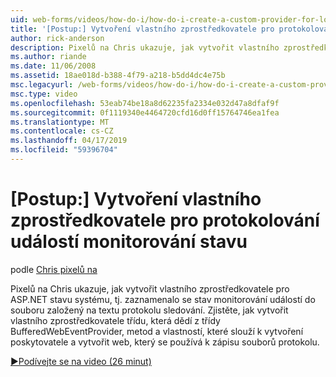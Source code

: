 ```yaml
---
uid: web-forms/videos/how-do-i/how-do-i-create-a-custom-provider-for-logging-health-monitoring-events
title: '[Postup:] Vytvoření vlastního zprostředkovatele pro protokolování událostí monitorování stavu | Dokumentace Microsoftu'
author: rick-anderson
description: Pixelů na Chris ukazuje, jak vytvořit vlastního zprostředkovatele pro ASP.NET stavu systému, tj. zaznamenalo se stav monitorování událostí do souboru založený na textu protokolu sledování. Le...
ms.author: riande
ms.date: 11/06/2008
ms.assetid: 18ae018d-b388-4f79-a218-b5dd4dc4e75b
msc.legacyurl: /web-forms/videos/how-do-i/how-do-i-create-a-custom-provider-for-logging-health-monitoring-events
msc.type: video
ms.openlocfilehash: 53eab74be18a8d62235fa2334e032d47a8dfaf9f
ms.sourcegitcommit: 0f1119340e4464720cfd16d0ff15764746ea1fea
ms.translationtype: MT
ms.contentlocale: cs-CZ
ms.lasthandoff: 04/17/2019
ms.locfileid: "59396704"
---
```

# <a name="how-do-i-create-a-custom-provider-for-logging-health-monitoring-events"></a>[Postup:] Vytvoření vlastního zprostředkovatele pro protokolování událostí monitorování stavu

podle [Chris pixelů na](https://twitter.com/chrispels)

Pixelů na Chris ukazuje, jak vytvořit vlastního zprostředkovatele pro ASP.NET stavu systému, tj. zaznamenalo se stav monitorování událostí do souboru založený na textu protokolu sledování. Zjistěte, jak vytvořit vlastního zprostředkovatele třídu, která dědí z třídy BufferedWebEventProvider, metod a vlastností, které slouží k vytvoření poskytovatele a vytvořit web, který se používá k zápisu souborů protokolu.

[&#9654;Podívejte se na video (26 minut)](https://channel9.msdn.com/Blogs/ASP-NET-Site-Videos/how-do-i-create-a-custom-provider-for-logging-health-monitoring-events)
